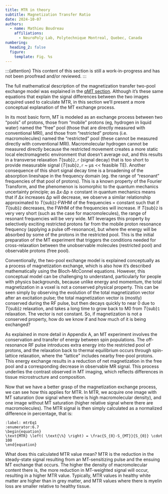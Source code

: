 ```yaml
---
title: MTR in theory
subtitle: Magnetization Transfer Ratio
date: 2024-10-07
authors:
  - name: Mathieu Boudreau
    affiliations:
      - NeuroPoly Lab, Polytechnique Montreal, Quebec, Canada
numbering:
  heading_2: false
  figure:
    template: Fig. %s
---
```


:::{attention}
This content of this section is still a work-in-progress and has not been proofread and/or reviewed.
:::


The full mathematical description of the magnetization transfer two-pool exchange model was explained in the [qMT section](#qmtIntro). Although it’s these same equations that explain the signal differences between the two images acquired used to calculate MTR, in this section we’ll present a more conceptual explanation of the MT exchange process.

In its most basic form, MT is modeled as an exchange process between two “pools” of protons, those from “mobile” protons (eg, hydrogen in liquid water) named the “free” pool (those that are directly measured with conventional MRI), and those from “restricted” protons (i.e. macromolecules) named the “restricted” pool (these cannot be measured directly with conventional MRI). Macromolecular hydrogen cannot be measured directly because the restricted movement creates a more static local electromagnetic environment that doesn’t average out, and this results in a transverse relaxation _T_{sub}`2,r` (signal decay) that is too short to provide measurable signal (_T_{sub}`2,r` ~ μs << feasible TE). Another consequence of this short signal decay time is a broadening of the absorption lineshape in the frequency domain (eg. the range of “resonant” frequencies of that pool of protons). This is a known property of the Fourier Transform, and the phenomenon is isomorphic to the quantum mechanics uncertainty principle; as Δx⋅Δp ≥ constant in quantum mechanics means that if Δx increases Δp will decrease, we observe a similar relationship approximated to _T_{sub}`2`⋅FWHM of the frequencies = constant such that if _T_{sub}`2` decreases, the FWHM of the frequencies will increase. If _T_{sub}`2` is very very short (such as the case for macromolecules), the range of resonant frequencies will be very wide. MT leverages this property by selectively exciting restricted protons far from the mobile proton resonance frequency (applying a pulse off-resonance), but where the energy will be absorbed by some of the protons in the restricted pool. This is the initial preparation of the MT experiment that triggers the conditions needed for cross-relaxation between the unobservable molecules (restricted pool) and observable protons (free pool).

Conventionally, the two-pool exchange model is explained conceptually as a process of magnetization exchange, which is also how it’s described mathematically using the Bloch-McConnel equations. However, this conceptual model can be challenging to understand, particularly for people with physics backgrounds, because unlike energy and momentum, the total magnetization in a voxel is not a conserved physical property. This can be seen simply by observing the evolution of the total magnetization vector after an excitation pulse; the total magnetization vector is (mostly) conserved during the RF pulse, but then decays quickly to near 0 due to _T_{sub}`2` relaxation, and takes a long time to grow back to M0 from _T_{sub}`1` relaxation. The vector is not constant. So, if magnetization is not a conserved property, how do we know if and how much of it is being exchanged?

As explained in more detail in Appendix A, an MT experiment involves the conservation and transfer of energy between spin populations. The off-resonance RF pulse introduces extra energy into the restricted pool of protons, and the relaxation back to thermal equilibrium occurs through spin-lattice relaxation, where the "lattice" includes nearby free-pool protons. This energy exchange results in a reduction of net magnetization in the free pool and a corresponding decrease in observable MR signal. This process underlies the contrast observed in MT imaging, which reflects differences in tissue microstructure and composition.

Now that we have a better grasp of the magnetization exchange process, we can see how this applies for MTR. In MTR, we acquire one image with MT saturation (low signal where there is high macromolecular density), and one image without MT saturation (higher relative signal where there are macromolecules). The MTR signal is then simply calculated as a normalized difference in percentage, that is:


```{math}
:label: mtrEq1
:enumerator:6.7
\begin{equation}
\text{MTR} \left( \text{\%} \right) = \frac{S_{0}-S_{MT}}{S_{0}} \cdot 100
\end{equation}
```

What does this calculated MTR value mean? MTR is the reduction in the steady-state signal resulting from an MT-sensitizing pulse and the ensuing MT exchange that occurs. The higher the density of macromolecular content there is, the more reduction in MT-weighted signal will occur, resulting in a higher MTR value. Typically, MTR values in healthy white matter are higher than in grey matter, and MTR values where there is myelin loss are smaller relative to healthy tissue.
